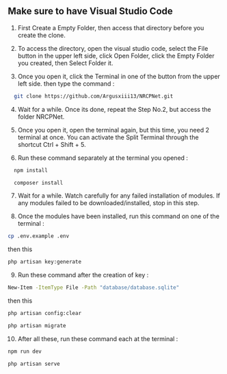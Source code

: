 
## Make sure to have Visual Studio Code

1. First Create a Empty Folder, then access that directory before you create the clone. 

2. To access the directory, open the visual studio code, select the File button in the upper left side, click Open Folder, click the Empty Folder you created, then Select Folder it.

3. Once you open it, click the Terminal in one of the button from the upper left side. then type the command :
```bash
  git clone https://github.com/Argusxiii13/NRCPNet.git
```
4. Wait for a while. Once its done, repeat the Step No.2, but access the folder NRCPNet.

5. Once you open it, open the terminal again, but this time, you need 2 terminal at once. You can activate the Split Terminal through the shortcut Ctrl + Shift + 5.

6. Run these command separately at the terminal you opened :

```bash
  npm install
```
```bash
  composer install
```

7. Wait for a while. Watch carefully for any failed installation of modules. If any modules failed to be downloaded/installed, stop in this step.

8. Once the modules have been installed, run this command on one of the terminal :

```bash
cp .env.example .env
```
then this

```bash
php artisan key:generate
```

9. Run these command after the creation of key :
```bash
New-Item -ItemType File -Path "database/database.sqlite"
```

then this

```bash
php artisan config:clear
```
```bash
php artisan migrate
```

10. After all these, run these command each at the terminal :

```bash
npm run dev
```

```bash
php artisan serve
```
